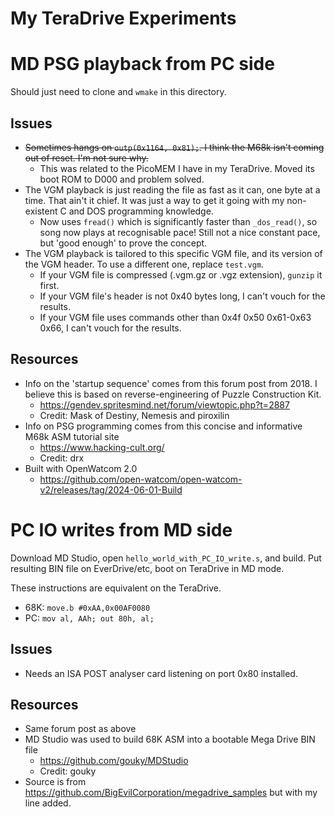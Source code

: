 # My TeraDrive Experiments

# MD PSG playback from PC side
Should just need to clone and `wmake` in this directory.

## Issues
* ~~Sometimes hangs on `outp(0x1164, 0x81);`. I think the M68k isn't coming out of reset. I'm not sure why.~~
  * This was related to the PicoMEM I have in my TeraDrive. Moved its boot ROM to D000 and problem solved.
* The VGM playback is just reading the file as fast as it can, one byte at a time. That ain't it chief. It was just a way to get it going with my non-existent C and DOS programming knowledge.
  * Now uses `fread()` which is significantly faster than `_dos_read()`, so song now plays at recognisable pace! Still not a nice constant pace, but 'good enough' to prove the concept.
* The VGM playback is tailored to this specific VGM file, and its version of the VGM header. To use a different one, replace `test.vgm`.
  * If your VGM file is compressed (.vgm.gz or .vgz extension), `gunzip` it first.
  * If your VGM file's header is not 0x40 bytes long, I can't vouch for the results.
  * If your VGM file uses commands other than 0x4f 0x50 0x61-0x63 0x66, I can't vouch for the results.
 
## Resources
* Info on the 'startup sequence' comes from this forum post from 2018. I believe this is based on reverse-engineering of Puzzle Construction Kit.
  * https://gendev.spritesmind.net/forum/viewtopic.php?t=2887
  * Credit: Mask of Destiny, Nemesis and piroxilin
* Info on PSG programming comes from this concise and informative M68k ASM tutorial site
  * https://www.hacking-cult.org/
  * Credit: drx
* Built with OpenWatcom 2.0
  * https://github.com/open-watcom/open-watcom-v2/releases/tag/2024-06-01-Build

# PC IO writes from MD side
Download MD Studio, open `hello_world_with_PC_IO_write.s`, and build. Put resulting BIN file on EverDrive/etc, boot on TeraDrive in MD mode.

These instructions are equivalent on the TeraDrive.
* 68K: `move.b #0xAA,0x00AF0080`
* PC: `mov al, AAh; out 80h, al;`
  
## Issues
* Needs an ISA POST analyser card listening on port 0x80 installed.

## Resources
* Same forum post as above
* MD Studio was used to build 68K ASM into a bootable Mega Drive BIN file
  * https://github.com/gouky/MDStudio
  * Credit: gouky
* Source is from https://github.com/BigEvilCorporation/megadrive_samples but with my line added.
